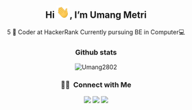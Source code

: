 <div align="center">
<h2> Hi <img src="https://github.com/ABSphreak/ABSphreak/blob/master/gifs/Hi.gif" width="30px">, I’m Umang Metri</h2> 

 5 🌟 Coder at HackerRank
 Currently pursuing BE in Computer💻
</div>


<h3 align="center"> Github stats</h3>
<p align="center"> <img src="https://github-readme-stats.vercel.app/api?username=Umang2802&show_icons=true&theme=tokyonight" alt="Umang2802" />

<h3 align="center">🤝🏻 &nbsp;Connect with Me</h3>

<p align="center">
<a href="https://linkedin.com/in/umang-metri-8b54b4194"><img src="https://img.shields.io/badge/-Umang%20Metri-0077B5?style=flat&logo=Linkedin&logoColor=white"/></a>
<a href="mailto:umangmetri@gmail.com"><img src="https://img.shields.io/badge/-umangmetri@gmail.com-D14836?style=flat&logo=Gmail&logoColor=white"/></a>
<a href="https://www.instagram.com/umang__2802/"><img src="https://img.shields.io/badge/-@umang_2802-E4405F?style=flat&logo=Instagram&logoColor=white"/></a>
</p>
